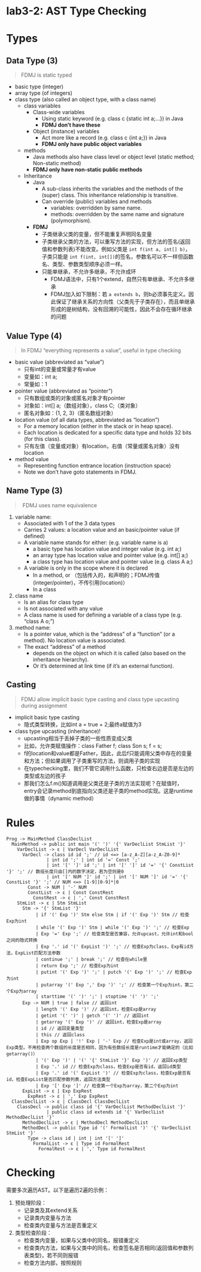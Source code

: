 # lab3-2: AST Type Checking

# Types

## Data Type (3)

> FDMJ is static typed

- basic type (integer)
- array type (of integers)
- class type (also called an object type, with a class name)
  - class variables
    - Class-wide variables
      - Using static keyword (e.g. class c {static int a;…}) in Java
      - **FDMJ don’t have these**
    - Object (instance) variables
      - Act more like a record (e.g. class c {int a;}) in Java
      - **FDMJ only have public object variables**
  - methods
    - Java methods also have class level or object level (static method; Non-static method)
    - **FDMJ only have non-static public methods**
  - Inheritance
    - Java
      - A sub-class inherits the variables and the methods of the (super) class. This inheritance relationship is transitive.
      - Can override (public) variables and methods
        - variables: overridden by same name.
        - methods: overridden by the same name and signature (polymorphism).
    - **FDMJ**
      - 子类继承父类的变量，但不能重复声明同名变量
      - 子类继承父类的方法，可以重写方法的实现，但方法的签名(返回值和参数列表)不能改变。例如父类是 `int f(int a, int[] b)`，子类只能是 `int f(int, int[])`的签名，参数名可以不一样但函数名、类型、参数类型顺序必须一样。
      - 只能单继承，不允许多继承，不允许成环
        - FDMJ语法中，只有1个extend，自然只有单继承、不允许多继承
        - FDMJ加入如下限制：若 `a extends b`，则b必须事先定义。因此保证了继承关系的方向性（父类先于子类存在），而且单继承形成的是树结构，没有回溯的可能性，因此不会存在循环继承的问题

## Value Type (4)

> In FDMJ “everything represents a value”, useful in type checking

- basic value (abbreviated as “value”)
  - 只有int的变量或常量才有value
  - 变量如：int a;
  - 常量如：1
- pointer value (abbreviated as “pointer”)
  - 只有数组或类的对象或匿名对象才有pointer
  - 对象如：int[] a;（数组对象），class C;（类对象）
  - 匿名对象如：{1, 2, 3}（匿名数组对象）
- location value (of all data types, abbreviated as “location”)
  - For a memory location (either in the stack or in heap space).
  - Each location is dedicated for a specific data type and holds 32 bits (for this class).
  - 只有左值（变量或对象）有location，右值（常量或匿名对象）没有location
- method value
  - Representing function entrance location (instruction space)
  - Note we don’t have goto statements in FDMJ.

## Name Type (3)

>  FDMJ uses name equivalence

1. variable name:
   - Associated with 1 of the 3 data types
   - Carries 2 values: a location value and an basic/pointer value (if defined)
   - A variable name stands for either: (e.g. variable name is a)
     - a basic type has location value and integer value (e.g. int a;)
     - an array type has location value and pointer value (e.g. int[] a;)
     - a class type has location value and pointer value (e.g. class A a;)
   - A variable is only in the scope where it is declared
     - In a method, or （包括传入的，和声明的；FDMJ传值(integer/pointer)，不传引用(location)）
     - In a class
2. class name
   - Is an alias for class type
   - Is not associated with any value
   - A class name is used for defining a variable of a class type (e.g. “class A o;”)
3. method name:
   - Is a pointer value, which is the “address” of a “function” (or a method). No location value is associated.
   - The exact “address” of a method
     - depends on the object on which it is called (also based on the inheritance hierarchy).
     - Or it’s determined at link time (if it’s an external function).

## Casting

> FDMJ allow implicit basic type casting and class type upcasting during assignment

- implicit basic type casting
  - 隐式类型转换，比如int a = true + 2;最终a赋值为3
- class type upcasting (inheritance)!
  - upcasting相当于丢掉子类的一些性质变成父类
  - 比如，允许类赋值操作：class Father f; class Son s; f = s;
  - f的location和value都是Father，因此，此后f只能调用父类中存在的变量和方法；但如果调用了子类重写的方法，则调用子类的实现
  - 在typechecking里，我们不管它调用什么函数，只检查右边是否是左边的类型或左边的孩子
  - 那我们怎么f.m()知道调用是父类还是子类的方法实现呢？在赋值时，entry会记录method到底指向父类还是子类的method实现。这是runtime做的事情（dynamic method）

# Rules

```fdmj2025
Prog -> MainMethod ClassDeclList
  MainMethod -> public int main '(' ')' '{' VarDeclList StmList '}'
    VarDeclList -> ε | VarDecl VarDeclList
      VarDecl -> class id id ';' // id <=> [a-z_A-Z][a-z_A-Z0-9]*
               | int id ';' | int id '=' Const ';' 
               | int '[' ']' id ';' | int '[' ']' id '=' '{' ConstList '}' ';' // 数组长度只由[]内的数字决定，若为空则是0
               | int '[' NUM ']' id ';' | int '[' NUM ']' id '=' '{' ConstList '}' ';' // NUM <=> [1-9][0-9]*|0
        Const -> NUM | '-' NUM
        ConstList -> ε | Const ConstRest
          ConstRest -> ε | ',' Const ConstRest
    StmList -> ε | Stm StmList
      Stm -> '{' StmList '}' 
           | if '(' Exp ')' Stm else Stm | if '(' Exp ')' Stm // 检查Exp为int
           | while '(' Exp ')' Stm | while '(' Exp ')' ';' // 检查Exp
           | Exp '=' Exp ';' // 检查类型是否兼容，允许upcast，允许int和bool之间的隐式转换
           | Exp '.' id '(' ExpList ')' ';' // 检查Exp为class，Exp有id方法，ExpList匹配方法参数
           | continue ';' | break ';' // 检查在while里
           | return Exp ';' // 检查Exp为int
           | putint '(' Exp ')' ';' | putch '(' Exp ')' ';' // 检查Exp为int
           | putarray '(' Exp ',' Exp ')' ';' // 检查第一个Exp为int，第二个Exp为array
           | starttime '(' ')' ';' | stoptime '(' ')' ';'
      Exp -> NUM | true | false // 返回int
           | length '(' Exp ')' // 返回int，检查Exp是array
           | getint '(' ')' | getch '(' ')' // 返回int
           | getarray '(' Exp ')' // 返回int，检查Exp是array
           | id // 返回变量类型
           | this // 返回class
           | Exp op Exp | '!' Exp | '-' Exp // 检查Exp是int或array，返回Exp类型。不用检查两个数组的长度是否相同，因为有些数组长度是runtime才能确定的（比如getarray()）
           | '(' Exp ')' | '(' '{' StmList '}' Exp ')' // 返回Exp类型
           | Exp '.' id // 检查Exp为class，检查Exp是否有id，返回id类型
           | Exp '.' id '(' ExpList ')' // 检查Exp为class，检查Exp是否有id，检查ExpList是否匹配参数列表，返回方法类型
           | Exp '[' Exp ']' // 检查第一个Exp为array，第二个Exp为int
      ExpList -> ε | Exp ExpRest
        ExpRest -> ε | ',' Exp ExpRest
  ClassDeclList -> ε | ClassDecl ClassDeclList
    ClassDecl -> public class id '{' VarDeclList MethodDeclList '}' 
               | public class id extends id '{' VarDeclList MethodDeclList '}'
      MethodDeclList -> ε | MethodDecl MethodDeclList
      MethodDecl -> public Type id '(' FormalList ')' '{' VarDeclList StmList '}'
        Type -> class id | int | int '[' ']'
          FormalList -> ε | Type id FormalRest
            FormalRest -> ε | ',' Type id FormalRest
```

# Checking

需要多次遍历AST。以下是遍历2遍的示例：

1. 预处理阶段：
   - 记录类及其extend关系
   - 记录类内变量与方法
   - 检查类内变量与方法是否重定义
2. 类型检查阶段：
   - 检查类内变量，如果与父类中的同名，报错重定义
   - 检查类内方法，如果与父类中的同名，检查签名是否相同(返回值和参数列表类型)，若不同则报错
   - 检查方法内部，按照规则
